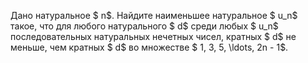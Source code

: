 Дано натуральное $ n$. Найдите наименьшее натуральное $ u_n$ такое, что для любого натурального $ d$ среди любых $ u_n$ последовательных натуральных нечетных чисел, кратных $ d$ не меньше, чем кратных $ d$ во множестве $ 1, 3, 5, \ldots, 2n - 1$.